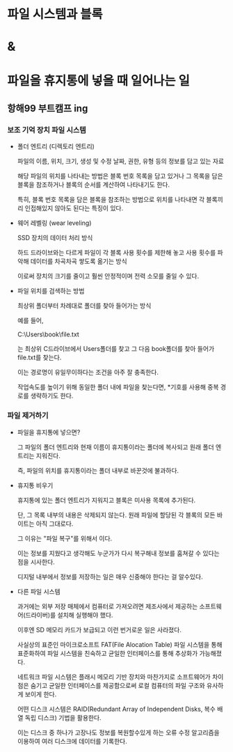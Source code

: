 # 파일 시스템과 블록
# &
# 파일을 휴지통에 넣을 때 일어나는 일
## 항해99 부트캠프 ing


### 보조 기억 장치 파일 시스템


* 폴더 엔트리 (디렉토리 엔트리)

  파일의 이름, 위치, 크기, 생성 및 수정 날짜, 권한, 유형 등의 정보를 담고 있는 자료
  
  해당 파일의 위치를 나타내는 방법은 블록 번호 목록을 담고 있거나 그 목록을 담은 블록을 참조하거나 블록의 순서를 계산하여 나타내기도 한다.
  
  특히, 블록 번호 목록을 담은 블록을 참조하는 방법으로 위치를 나타내면 각 블록끼리 인접해있지 않아도 된다는 특징이 있다.


* 웨어 레벨링 (wear leveling)

  SSD 장치의 데이터 처리 방식

  하드 드라이브와는 다르게 파일이 각 블록 사용 횟수를 제한해 놓고 사용 횟수를 파악해 데이터를 차곡차곡 쌓도록 옮기는 방식

  이로써 장치의 크기를 줄이고 훨씬 안정적이며 전력 소모를 줄일 수 있다.


* 파일 위치를 검색하는 방법

  최상위 폴더부터 차례대로 폴더를 찾아 들어가는 방식
  
  예를 들어,

  C:\Users\book\file.txt

  는 최상위 C드라이브에서 Users폴더를 찾고 그 다음 book폴더를 찾아 들어가 file.txt를 찾는다.

  이는 경로명이 유일무이하다는 조건을 아주 잘 충족한다.

  작업속도를 높이기 위해 동일한 폴더 내에 파일을 찾는다면, *기호를 사용해 중복 경로를 생략하기도 한다.



### 파일 제거하기


* 파일을 휴지통에 넣으면?

  그 파일의 폴더 엔트리와 현재 이름이 휴지통이라는 폴더에 복사되고 원래 폴더 엔트리는 지워진다.

  즉, 파일의 위치를 휴지통이라는 폴더 내부로 바꾼것에 불과하다.


* 휴지통 비우기

  휴지통에 있는 폴더 엔트리가 지워지고 블록은 미사용 목록에 추가된다.

  단, 그 목록 내부의 내용은 삭제되지 않는다. 원래 파일에 할당된 각 블록의 모든 바이트는 아직 그대로다.

  그 이유는 "파일 복구"를 위해서 이다.

  이는 정보를 지웠다고 생각해도 누군가가 다시 복구해내 정보를 훔쳐갈 수 있다는 점을 시사한다.

  디지털 내부에서 정보를 저장하는 일은 매우 신중해야 한다는 걸 알수있다.



* 다른 파일 시스템
  
  과거에는 외부 저장 매체에서 컴퓨터로 가져오려면 제조사에서 제공하는 소프트웨어(드라이버)를 설치해 실행해야 했다.

  이후엔 SD 메모리 카드가 보급되고 이런 번거로운 일은 사라졌다.

  사실상의 표준인 마이크로소프트 FAT(File Alocation Table) 파일 시스템을 통해 표준화하여 파일 시스템을 친숙하고 균일한 인터페이스를 통해 추상화가 가능해졌다.

  네트워크 파일 시스템은 플래시 메모리 기반 장치와 마찬가지로 소프트웨어가 차이점은 숨기고 균일한 인터페이스를 제공함으로써 로컬 컴퓨터의 파일 구조와 유사하게 보이게 한다.

  어떤 디스크 시스템은 RAID(Redundant Array of Independent Disks, 복수 배열 독립 디스크) 기법을 활용한다.

  이는 디스크 중 하나가 고장나도 정보를 복원할수있게 하는 오류 수정 알고리즘을 이용하여 여러 디스크에 데이터를 기록한다.